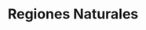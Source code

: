 ---
title: Regiones Naturales
weight: 4
menu: 
  main:
    parent: regiones
    identifier: regiones naturales
type: regiones naturales
---